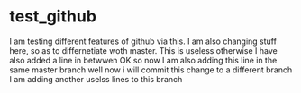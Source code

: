 
# test_github
I am testing different features of github via this. I am also changing stuff here, so as to differnetiate woth master. This is useless otherwise
I have also added a line in betwwen
OK so now I am also adding this line in the same master branch
well now i will commit this change to a different branch
I am adding another uselss lines to this branch
